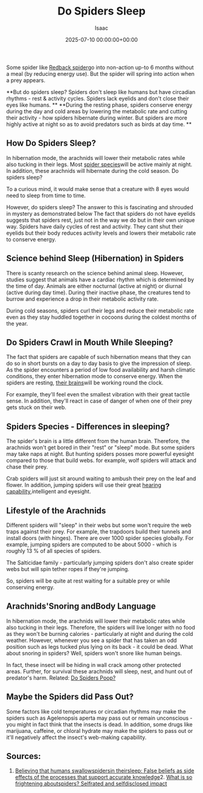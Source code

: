 ﻿---
title: Do Spiders Sleep
description: Some spider like Redback spider go into non-action up-to 6 months without a meal by reducing energy use. But the spider will spring into action when a prey...
slug: /do-spiders-sleep/
date: 2025-07-10 00:00:00+00:00
lastmod: 2025-07-10 00:00:00+03:00
author: Isaac
categories:
- Guide
- Spiders
tags:
- guide
- spider
- rest
layout: post
---

Some spider like [Redback spider](https://en.wikipedia.org/wiki/Redback_spider)go into non-action up-to 6 months without a meal (by reducing energy use). But the spider will spring into action when a prey appears.

**But do spiders sleep? Spiders don't sleep like humans but have circadian rhythms - rest & activity cycles. Spiders lack eyelids and don't close their eyes like humans. ** **During the resting phase, spiders conserve energy during the day and cold areas by lowering the metabolic rate and cutting their activity - how spiders hibernate during winter. But spiders are more highly active at night so as to avoid predators such as birds at day time. **

##  **How Do Spiders Sleep?**

In hibernation mode, the arachnids will lower their metabolic rates while also tucking in their legs. Most [spider species](https://books.google.com/books?hl=en&lr=&id=oJxVDwAAQBAJ&oi=fnd&pg=PP6&dq=do+Spiders+Sleep&ots=0sDheMGg5e&sig=BlRRfLwk_a-nKhGyTSZ31hwIiJU)will be active mainly at night. In addition, these arachnids will hibernate during the cold season. Do spiders sleep?

To a curious mind, it would make sense that a creature with 8 eyes would need to sleep from time to time.

However, do spiders sleep? The answer to this is fascinating and shrouded in mystery as demonstrated below The fact that spiders do not have eyelids suggests that spiders rest, just not in the way we do but in their own unique way. Spiders have daily cycles of rest and activity. They cant shut their eyelids but their body reduces activity levels and lowers their metabolic rate to conserve energy.

##  Science behind Sleep (Hibernation) in Spiders

There is scanty research on the science behind animal sleep. However, studies suggest that animals have a cardiac rhythm which is determined by the time of day. Animals are either nocturnal (active at night) or diurnal (active during day time). During their inactive phase, the creatures tend to burrow and experience a drop in their metabolic activity rate.

During cold seasons, spiders curl their legs and reduce their metabolic rate even as they stay huddled together in cocoons during the coldest months of the year.

##  Do Spiders Crawl in Mouth While Sleeping?

The fact that spiders are capable of such hibernation means that they can do so in short bursts on a day to day basis to give the impression of sleep. As the spider encounters a period of low food availability and harsh climatic conditions, they enter hibernation mode to conserve energy. When the spiders are resting, [their brains](https://pestpolicy.com/do-spiders-have-brains/)will be working round the clock.

For example, they'll feel even the smallest vibration with their great tactile sense. In addition, they'll react in case of danger of when one of their prey gets stuck on their web.

##  Spiders Species - Differences in sleeping?

The spider's brain is a little different from the human brain. Therefore, the arachnids won't get bored in their "rest" or "sleep" mode. But some spiders may take naps at night. But hunting spiders posses more powerful eyesight compared to those that build webs. for example, wolf spiders will attack and chase their prey.

Crab spiders will just sit around waiting to ambush their prey on the leaf and flower. In addition, jumping spiders will use their great [hearing capability](https://pestpolicy.com/do-spiders-have-ears/),intelligent and eyesight.

##  Lifestyle of the Arachnids

Different spiders will "sleep" in their webs but some won't require the web traps against their prey. For example, the trapdoors build their tunnels and install doors (with hinges). There are over 1000 spider species globally. For example, jumping spiders are computed to be about 5000 - which is roughly 13 % of all species of spiders.

The Salticidae family - particularly jumping spiders don't also create spider webs but will spin tether ropes if they're jumping.

So, spiders will be quite at rest waiting for a suitable prey or while conserving energy.

##  Arachnids'Snoring andBody Language

In hibernation mode, the arachnids will lower their metabolic rates while also tucking in their legs. Therefore, the spiders will live longer with no food as they won't be burning calories - particularly at night and during the cold weather. However, whenever you see a spider that has taken an odd position such as legs tucked plus lying on its back - it could be dead. What about snoring in spiders? Well, spiders won't snore like human beings.

In fact, these insect will be hiding in wall crack among other protected areas. Further, for survival these arachnids will sleep, nest, and hunt out of predator's harm. Related: [Do Spiders Poop? ](https://pestpolicy.com/do-spiders-poop/)

##  Maybe the Spiders did Pass Out?

Some factors like cold temperatures or circadian rhythms may make the spiders such as Agelenopsis aperta may pass out or remain unconscious - you might in fact think that the insects is dead. In addition, some drugs like marijuana, caffeine, or chloral hydrate may make the spiders to pass out or it'll negatively affect the insect's web-making capability.

##  Sources:

1. [Believing that humans swallowspidersin theirsleep: False beliefs as side effects of the processes that support accurate knowledge](https://www.sciencedirect.com/science/article/pii/S0079742115000341)2. [What is so frightening aboutspiders? Selfrated and selfdisclosed impact](https://onlinelibrary.wiley.com/doi/abs/10.1111/sjop.12508)

